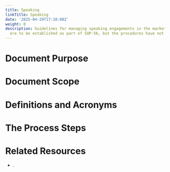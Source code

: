 ```yaml
---
title: Speaking
linkTitle: Speaking
date: '2025-04-29T17:10:00Z'
weight: 0
description: Guidelines for managing speaking engagements in the marketing department
  are to be established as part of SOP-56, but the procedures have not yet been started.
---
```



# Document Purpose

<!-- Unsupported block type: divider -->

<!-- Unsupported block type: unsupported -->



# Document Scope

<!-- Unsupported block type: divider -->

<!-- Unsupported block type: unsupported -->

# Definitions and Acronyms

<!-- Unsupported block type: divider -->

<!-- Unsupported block type: child_database -->

# The Process Steps

<!-- Unsupported block type: divider -->

<!-- Unsupported block type: unsupported -->

<!-- Unsupported block type: table_of_contents -->



# Related Resources

<!-- Unsupported block type: divider -->

- .